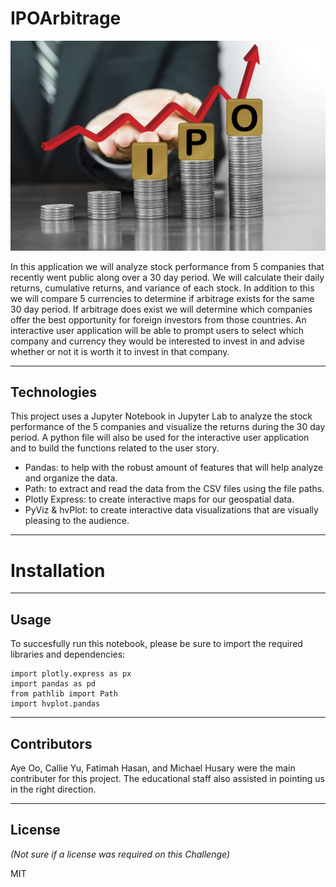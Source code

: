 # IPOArbitrage

![](Images/IPO_arbitrage_image.jpg)

In this application we will analyze stock performance from 5 companies that recently went public along over a 30 day period. We will calculate their daily returns, cumulative returns, and variance of each stock. In addition to this we will compare 5 currencies to determine if arbitrage exists for the same 30 day period. If arbitrage does exist we will determine which companies offer the best opportunity for foreign investors from those countries. An interactive user application will be able to prompt users to select which company and currency they would be interested to invest in and advise whether or not it is worth it to invest in that company. 

---

## Technologies

This project uses a Jupyter Notebook in Jupyter Lab to analyze the stock performance of the 5 companies and visualize the returns during the 30 day period. A python file will also be used for the interactive user application and to build the functions related to the user story.

- Pandas: to help with the robust amount of features that will help analyze and organize the data.
- Path: to extract and read the data from the CSV files using the file paths.
- Plotly Express: to create interactive maps for our geospatial data.
- PyViz & hvPlot: to create interactive data visualizations that are visually pleasing to the audience.

---

# Installation


---

## Usage

To succesfully run this notebook, please be sure to import the required libraries and dependencies:

```
import plotly.express as px
import pandas as pd
from pathlib import Path
import hvplot.pandas
```

---

## Contributors

Aye Oo, Callie Yu, Fatimah Hasan, and Michael Husary were the main contributer for this project. The educational staff also assisted in pointing us in the right direction. 

--- 

## License
*(Not sure if a license was required on this Challenge)*


MIT
